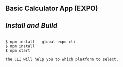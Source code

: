 ## Basic Calculator App (EXPO)

## _Install and Build_

```

$ npm install --global expo-cli
$ npm install
$ npm start

the CLI will help you to which platform to select.
```

